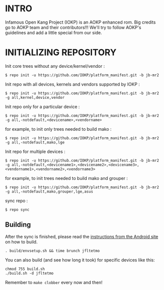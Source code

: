 INTRO
=====

Infamous Open Kang Project (IOKP) is an AOKP enhanced rom.
Big credits go to AOKP team and their contributors!!!
We'll try to follow AOKP's guidelines and add a little special from our side.


INITIALIZING REPOSITORY
=======================

Init core trees without any device/kernel/vendor :

    $ repo init -u https://github.com/IOKP/platform_manifest.git -b jb-mr2

Init repo with all devices, kernels and vendors supported by IOKP :

    $ repo init -u https://github.com/IOKP/platform_manifest.git -b jb-mr2 -g all,kernel,device,vendor

Init repo only for a particular device :

    $ repo init -u https://github.com/IOKP/platform_manifest.git -b jb-mr2 -g all,-notdefault,<devicename>,<vendorname>

for example, to init only trees needed to build mako :

    $ repo init -u https://github.com/IOKP/platform_manifest.git -b jb-mr2 -g all,-notdefault,mako,lge

Init repo for multiple devices :

    $ repo init -u https://github.com/IOKP/platform_manifest.git -b jb-mr2 -g all,-notdefault,<devicename1>,<devicename2>,<devicename3>,<vendorname1>,<vendorname2>,<vendorname3>

for example, to init trees needed to build mako and grouper :

    $ repo init -u https://github.com/IOKP/platform_manifest.git -b jb-mr2 -g all,-notdefault,mako,grouper,lge,asus


sync repo :

    $ repo sync
    
    
Building
--------

After the sync is finished, please read the [instructions from the Android site](http://s.android.com/source/building.html) on how to build.

    . build/envsetup.sh && time brunch jfltetmo


You can also build (and see how long it took) for specific devices like this:
    
    chmod 755 build.sh
    ./build.sh -d jfltetmo

Remember to `make clobber` every now and then!


